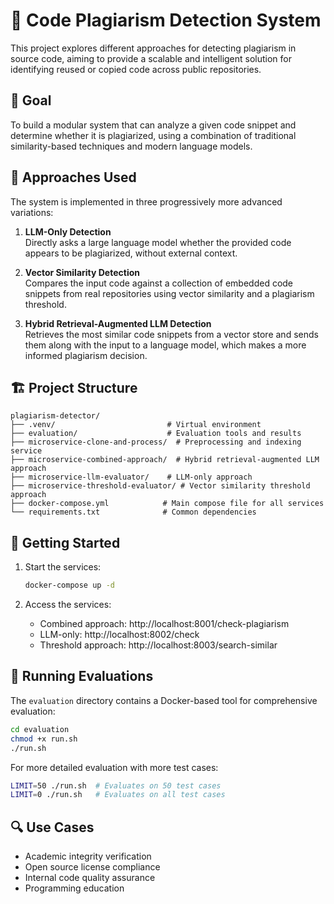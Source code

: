 # 🧠 Code Plagiarism Detection System

This project explores different approaches for detecting plagiarism in source code, aiming to provide a scalable and intelligent solution for identifying reused or copied code across public repositories.

## 🎯 Goal

To build a modular system that can analyze a given code snippet and determine whether it is plagiarized, using a combination of traditional similarity-based techniques and modern language models.

## 🧪 Approaches Used

The system is implemented in three progressively more advanced variations:

1. **LLM-Only Detection**  
   Directly asks a large language model whether the provided code appears to be plagiarized, without external context.

2. **Vector Similarity Detection**  
   Compares the input code against a collection of embedded code snippets from real repositories using vector similarity and a plagiarism threshold.

3. **Hybrid Retrieval-Augmented LLM Detection**  
   Retrieves the most similar code snippets from a vector store and sends them along with the input to a language model, which makes a more informed plagiarism decision.

## 🏗️ Project Structure

```
plagiarism-detector/
├── .venv/                         # Virtual environment
├── evaluation/                    # Evaluation tools and results
├── microservice-clone-and-process/  # Preprocessing and indexing service
├── microservice-combined-approach/  # Hybrid retrieval-augmented LLM approach
├── microservice-llm-evaluator/    # LLM-only approach
├── microservice-threshold-evaluator/ # Vector similarity threshold approach
├── docker-compose.yml            # Main compose file for all services
└── requirements.txt              # Common dependencies
```

## 🚀 Getting Started


1. Start the services:
   ```bash
   docker-compose up -d
   ```

3. Access the services:
   - Combined approach: http://localhost:8001/check-plagiarism
   - LLM-only: http://localhost:8002/check
   - Threshold approach: http://localhost:8003/search-similar

## 🔬 Running Evaluations

The `evaluation` directory contains a Docker-based tool for comprehensive evaluation:

```bash
cd evaluation
chmod +x run.sh
./run.sh
```

For more detailed evaluation with more test cases:
```bash
LIMIT=50 ./run.sh  # Evaluates on 50 test cases
LIMIT=0 ./run.sh   # Evaluates on all test cases
```

## 🔍 Use Cases

- Academic integrity verification
- Open source license compliance
- Internal code quality assurance
- Programming education